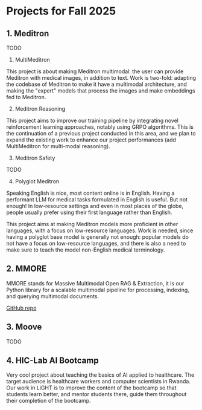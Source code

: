 # Projects for Fall 2025

## 1. Meditron

TODO

  1. MultiMeditron

  This project is about making Meditron multimodal: the user can provide Meditron with medical images, in addition to text. Work is two-fold: adapting the codebase of Meditron to make it have a multimodal architecture, and making the "expert" models that process the images and make embeddings fed to Meditron.

  2. Meditron Reasoning

  This project aims to improve our training pipeline by integrating novel reinforcement learning approaches, notably using GRPO algorithms. This is the continuation of a previous project conducted in this area, and we plan to expand the existing work to enhance our project performances (add MultiMeditron for multi-modal reasoning).

  3. Meditron Safety

  TODO

  4. Polyglot Meditron

  Speaking English is nice, most content online is in English. Having a performant LLM for medical tasks formulated in English is useful. But not enough! In low-resource settings and even in most places of the globe, people usually prefer using their first language rather than English.

  This project aims at making Meditron models more proficient in other languages, with a focus on low-resource languages. Work is needed, since having a polyglot base model is generally not enough: popular models do not have a focus on low-resource languages, and there is also a need to make sure to teach the model non-English medical terminology.

## 2. MMORE

MMORE stands for Massive Multimodal Open RAG & Extraction, it is our Python library for a scalable multimodal pipeline for processing, indexing, and querying multimodal documents.

[GitHub repo](https://github.com/swiss-ai/mmore)

## 3. Moove

TODO

## 4. HIC-Lab AI Bootcamp

Very cool project about teaching the basics of AI applied to healthcare. The target audience is healthcare workers and computer scientists in Rwanda. Our work in LiGHT is to improve the content of the bootcamp so that students learn better, and mentor students there, guide them throughout their completion of the bootcamp.

